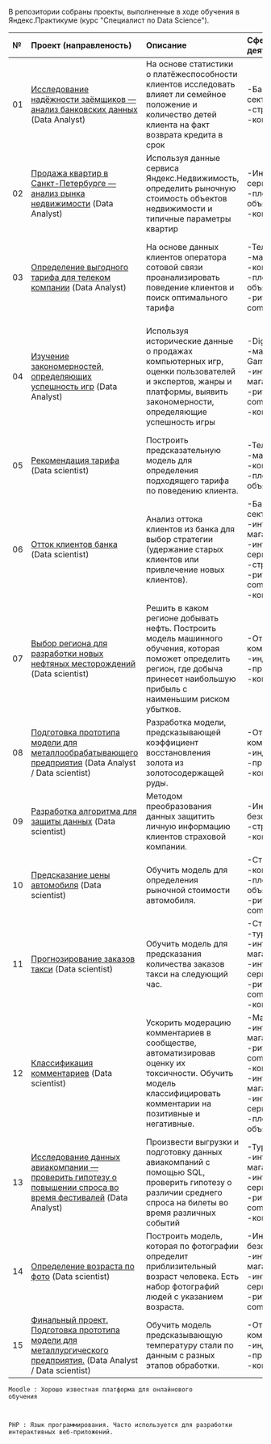 В репозитории собраны проекты, выполненные в ходе обучения в Яндекс.Практикуме (курс "Специалист по Data Science").

| № | Проект (направленость) | Описание | Сфера деятельности | Используемые инструменты |
| :---------------------- | :---------------------- | :---------------------- | :---------------------- | :---------------------- |
01	|	[Исследование надёжности заёмщиков — анализ банковских данных](https://github.com/Oleg-Volontsevich/Yandex_Practicum_Projects/tree/master/reliability_of_borrowers_analyzing)  (Data Analyst)	 |	На основе статистики о платёжеспособности клиентов исследовать влияет ли семейное положение и количество детей клиента на факт возврата кредита в срок	 |	-Банковский сектор/ФинТех, -страхование, -консалтинг/аудит	 |	Matplotlib, Pandas, PyMystem3, SciKitLearn, SciPy, Seaborn, numpy, лемматизация, предобработка данных	 |
02	|	[Продажа квартир в Санкт-Петербурге — анализ рынка недвижимости](https://github.com/Oleg-Volontsevich/Yandex_Practicum_Projects/tree/master/apartments_for_sale_analyzing)  (Data Analyst)	 |	Используя данные сервиса Яндекс.Недвижимость, определить рыночную стоимость объектов недвижимости и типичные параметры квартир	 |	-Интернет-сервисы, -площадки объявлений, -консалтинг/аудит	 |	Matplotlib, Pandas, Python, math, визуализация данных, исследовательский анализ данных, предобработка данных	 |
03	|	[Определение выгодного тарифа для телеком компании](https://github.com/Oleg-Volontsevich/Yandex_Practicum_Projects/tree/master/tarif_analyzing)  (Data Analyst)	 |	На основе данных клиентов оператора сотовой связи проанализировать поведение клиентов и поиск оптимального тарифа	|	-Телеком, -маркетинг/SEO, -консалтинг/аудит, -площадки объявлений, -ритейл/E-commerce	|	Matplotlib, Pandas, SciPy, Seaborn, math, numpy, описательная статистика, проверка статистических гипотез	 |
04	|	[Изучение закономерностей, определяющих успешность игр](https://github.com/Oleg-Volontsevich/Yandex_Practicum_Projects/tree/master/successful_games_analysis)  (Data Analyst)	|	Используя исторические данные о продажах компьютерных игр, оценки пользователей и экспертов, жанры и платформы, выявить закономерности, определяющие успешность игры | -Digital-агентства, -маркетинг/SEO, -Gamedev, -интернет-магазины, -ритейл/E-commerce, -консалтинг/аудит	|	Matplotlib, Pandas, SciPy, Seaborn, numpy, исследовательский анализ данных, описательная статистика, предобработка данных, проверка статистических гипотез	|
05	|	[Рекомендация тарифа](https://github.com/Oleg-Volontsevich/Yandex_Practicum_Projects/tree/master/tariff_choosing_model) (Data scientist)	 |	Построить предсказательную модель для определения подходящего тарифа по поведению клиента.	|	-Телеком, -маркетинг, -консалтинг/аудит, -площадки объявлений	|	Matplotlib, Pandas, SciPy,Seaborn, math, numpy, sklearn, машинное обучение	 |
06	|	[Отток клиентов банка](https://github.com/Oleg-Volontsevich/Yandex_Practicum_Projects/tree/master/exited_customers_model) (Data scientist)	 |	Анализ оттока клиентов из банка для выбор стратегии (удержание старых клиентов или привлечение новых клиентов).	 |	-Банковский сектор/ФинТех, -интернет-магазины, -интернет-сервисы, -страхование, -ритейл/E-commerce, -консалтинг/аудит	 |	Matplotlib, Pandas, Seaborn, math, numpy, sklearn, машинное обучение	|
07	|	[Выбор региона для разработки новых нефтяных месторождений](https://github.com/Oleg-Volontsevich/Yandex_Practicum_Projects/tree/master/losses_risks_in_oil_model) (Data scientist)	 |	Решить в каком регионе добывать нефть. Построить модель машинного обучения, которая поможет определить регион, где добыча принесет наибольшую прибыль с наименьшим риском убытков.	 |	-Отраслевые компании, -индустрия, -промышленность, -консалтинг/аудит	|	Bootstrap, Matplotlib, Pandas, SciPy, Seaborn, math, numpy, sklearn, машинное обучение	 |
08	|	[Подготовка прототипа модели для металлообрабатывающего предприятия](https://github.com/Oleg-Volontsevich/Yandex_Practicum_Projects/tree/master/gold_recovery_coefficient_model) (Data Analyst / Data scientist)	 |	Разработка модели, предсказывающей коэффициент восстановления золота из золотосодержащей руды.	 |	-Отраслевые компании, -индустрия, -промышленность, -консалтинг/аудит	 |	Matplotlib, Pandas, Seaborn, math, numpy, sklearn, машинное обучение	|
09	|	[Разработка алгоритма для защиты данных](https://github.com/Oleg-Volontsevich/Yandex_Practicum_Projects/tree/master/personal_data_protecting) (Data scientist)	 |	Методом преобразования данных защитить личную информацию клиентов страховой компании. 	 |	-Информационная безопасность, -страхование, -консалтинг/аудит	|	Pandas, Seaborn, numpy, sklearn, машинное обучение	 |
10	|	[Предсказание цены автомобиля](https://github.com/Oleg-Volontsevich/Yandex_Practicum_Projects/tree/master/cars_price_model) (Data scientist)	|	Обучить модель для определения рыночной стоимости автомобиля.	 |	-Страховая сфера, -консалтинг/аудит, -площадки объявлений, -ритейл/E-commerce	 |	CatBoost, LightGBM, Pandas, numpy, sklearn, машинное обучение	 |
11	|	[Прогнозирование заказов такси](https://github.com/Oleg-Volontsevich/Yandex_Practicum_Projects/tree/master/taxi_order_predict_model) (Data scientist)	|	Обучить модель для предсказания количества заказов такси на следующий час.	 |	-Страховая сфера,  -туризм, -интернет-магазины, -интернет-сервисы, -ритейл/E-commerce, -консалтинг аудит	 |	CatBoost, LightGBM, Matplotlib, Pandas, StatsModels, numpy, sklearn, машинное обучение	|
12	|	[Классификация комментариев](https://github.com/Oleg-Volontsevich/Yandex_Practicum_Projects/tree/master/toxic_comments_text_model) (Data scientist)	|	Ускорить модерацию комментариев в сообществе, автоматизировав оценку их токсичности. Обучить модель классифицировать комментарии на позитивные и негативные.	|	-Маркетинг/SEO, -интернет-магазины, -ритейл/E-commerce, -консалтинг/аудит, -интернет-магазины, -интернет-сервисы, -площадки объявлений	 |	CatBoost, LightGBM, NLTK, Pandas, numpy, sklearn, машинное обучение	 |
13	|	[Исследование данных авиакомпании — проверить гипотезу о повышении спроса во время фестивалей](https://github.com/Oleg-Volontsevich/Yandex_Practicum_Projects/tree/master/sql_and_airline_analyzing) (Data Analyst)	 |	Произвести выгрузки и подготовку данных авиакомпаний с помощью SQL, проверить гипотезу о различии среднего спроса на билеты во время различных событий	 |	-Туризм, -интернет-магазины, -интернет-сервисы, -ритейл/E-commerce, -консалтинг/аудит	|	Matplotlib, Pandas, Python, SQL, SciPy, проверка статистических гипотез	 |
14	|	[Определение возраста по фото](https://github.com/Oleg-Volontsevich/Yandex_Practicum_Projects/tree/master/age_by_photo_cv_model) (Data scientist)	|	Построить модель, которая по фотографии определит приблизительный возраст человека. Есть набор фотографий людей с указанием возраста.	|	-Информационная безопасность, -интернет-магазины, -интернет-сервисы, -ритейл/E-commerce, -b2b	 |	Matplotlib, Pandas, Seaborn, keras, компьютерное зрение, машинное обучение	|
15	|	[Финальный проект. Подготовка прототипа модели для металлургического предприятия.](https://github.com/Oleg-Volontsevich/Yandex_Practicum_Projects/tree/master/project15_metal_industry_temp_pred_model) (Data Analyst / Data scientist)	 |	Обучить модель предсказывающую температуру стали по данным с разных этапов обработки.	 |	-Отраслевые компании, -индустрия, -промышленность, -консалтинг/аудит	|	Matplotlib, Pandas, CatBoost, LightGBM, Seaborn, math, numpy, sklearn, машинное обучение	|


<code>Moodle
:   Хорошо известная платформа для онлайнового обучения

PHP
:   Язык программирования.
    Часто используется для разработки интерактивных веб-приложений.
</code>


